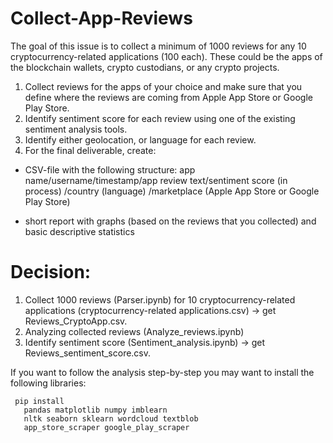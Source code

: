# Collect-App-Reviews
The goal of this issue is to collect a minimum of 1000 reviews for any 10 cryptocurrency-related applications (100 each). These could be the apps of the blockchain wallets, crypto custodians, or any crypto projects.

1. Collect reviews for the apps of your choice and make sure that you define where the reviews are coming from Apple App Store or Google Play Store.
2. Identify sentiment score for each review using one of the existing sentiment analysis tools.
3. Identify either geolocation, or language for each review.
4. For the final deliverable, create:
 - CSV-file with the following structure: app name/username/timestamp/app review text/sentiment score (in process) /country (language) /marketplace
(Apple App Store or Google Play Store)

 - short report with graphs (based on the reviews that you collected) and basic descriptive statistics

# Decision:
1. Collect 1000 reviews (Parser.ipynb) for 10 cryptocurrency-related applications (cryptocurrency-related applications.csv) -> get Reviews_CryptoApp.csv.
2. Analyzing collected reviews (Analyze_reviews.ipynb)
3. Identify sentiment score (Sentiment_analysis.ipynb) -> get Reviews_sentiment_score.csv.

If you want to follow the analysis step-by-step you may want to install the following libraries:

```
 pip install
   pandas matplotlib numpy imblearn
   nltk seaborn sklearn wordcloud textblob 
   app_store_scraper google_play_scraper
```
